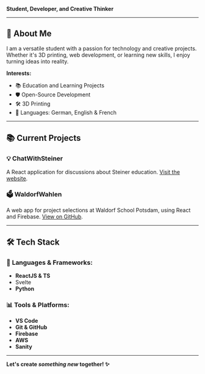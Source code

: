 **Student, Developer, and Creative Thinker**

---

## 🌟 About Me

I am a versatile student with a passion for technology and creative projects. Whether it's 3D printing, web development, or learning new skills, I enjoy turning ideas into reality.

**Interests:**

- 📚 Education and Learning Projects
- 🛡️ Open-Source Development
- 🛠️ 3D Printing
- 💬 Languages: German, English & French

---

## 📚 Current Projects

### 💡 **ChatWithSteiner**

A React application for discussions about Steiner education. [Visit the website](https://chatwithsteiner.de). 

### 🗳️ **WaldorfWahlen**

A web app for project selections at Waldorf School Potsdam, using React and Firebase. [View on GitHub](https://github.com/JohanGrims/WaldorfWahlen).

---

## 🛠️ Tech Stack

### 📏 **Languages & Frameworks:**

- **ReactJS & TS**
- Svelte
- **Python**

### 📊 **Tools & Platforms:**

- **VS Code**
- **Git & GitHub**
- **Firebase**
- **AWS**
- **Sanity**

---

**Let's create *something new* together! ✨**
